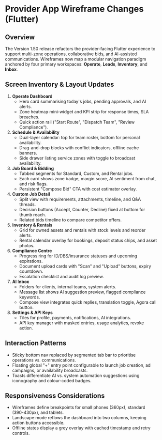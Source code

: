 # Provider App Wireframe Changes (Flutter)

## Overview
The Version 1.50 release refactors the provider-facing Flutter experience to support multi-zone operations, collaborative bids, and AI-assisted communications. Wireframes now map a modular navigation paradigm anchored by four primary workspaces: **Operate**, **Leads**, **Inventory**, and **Inbox**.

## Screen Inventory & Layout Updates
1. **Operate Dashboard**
   - Hero card summarising today's jobs, pending approvals, and AI alerts.
   - Zone heatmap mini-widget and KPI strip for response times, SLA breaches.
   - Quick action rail ("Start Route", "Dispatch Team", "Review Compliance").
2. **Schedule & Availability**
   - Dual-layer calendar: top for team roster, bottom for personal availability.
   - Drag-and-drop blocks with conflict indicators, offline cache banners.
   - Side drawer listing service zones with toggle to broadcast availability.
3. **Job Board & Bidding**
   - Tabbed segments for Standard, Custom, and Rental jobs.
   - Each card shows zone badge, margin score, AI sentiment from chat, and risk flags.
   - Persistent "Compose Bid" CTA with cost estimator overlay.
4. **Custom Job Detail**
   - Split view with requirements, attachments, timeline, and Q&A threads.
   - Decision buttons (Accept, Counter, Decline) fixed at bottom for thumb reach.
   - Related bids timeline to compare competitor offers.
5. **Inventory & Rentals**
   - Grid for owned assets and rentals with stock levels and reorder alerts.
   - Rental calendar overlay for bookings, deposit status chips, and asset photos.
6. **Compliance Centre**
   - Progress ring for ID/DBS/insurance statuses and upcoming expirations.
   - Document upload cards with "Scan" and "Upload" buttons, expiry countdown.
   - Escalation checklist and audit log preview.
7. **AI Inbox**
   - Folders for clients, internal teams, system alerts.
   - Message list shows AI suggestion preview, flagged compliance keywords.
   - Compose view integrates quick replies, translation toggle, Agora call button.
8. **Settings & API Keys**
   - Tiles for profile, payments, notifications, AI integrations.
   - API key manager with masked entries, usage analytics, revoke action.

## Interaction Patterns
- Sticky bottom nav replaced by segmented tab bar to prioritise operations vs. communications.
- Floating global "+" entry point configurable to launch job creation, ad campaigns, or availability broadcasts.
- Toasts differentiate AI vs. system automation suggestions using iconography and colour-coded badges.

## Responsiveness Considerations
- Wireframes define breakpoints for small phones (360px), standard (390-430px), and tablets.
- Landscape mode reflows the dashboard into two columns, keeping action buttons accessible.
- Offline states display a grey overlay with cached timestamp and retry controls.
